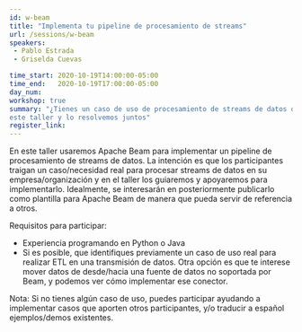 ```yaml
---
id: w-beam
title: "Implementa tu pipeline de procesamiento de streams"
url: /sessions/w-beam
speakers:
 - Pablo Estrada
 - Griselda Cuevas

time_start: 2020-10-19T14:00:00-05:00
time_end:   2020-10-19T17:00:00-05:00
day_num: 
workshop: true
summary: "¿Tienes un caso de uso de procesamiento de streams de datos que te gustaría implementar? Participa en 
este taller y lo resolvemos juntos"
register_link: 
---
```


En este taller usaremos Apache Beam para implementar un pipeline de procesamiento de streams de datos. La intención es que los participantes traigan un caso/necesidad real para procesar streams de datos en su empresa/organización y en el taller los guiaremos y apoyaremos para implementarlo. Idealmente, se interesarán en posteriormente publicarlo como plantilla para Apache Beam de manera que pueda servir de referencia a otros.

Requisitos para participar:
* Experiencia programando en Python o Java
* Si es posible, que identifiques previamente un caso de uso real para realizar ETL en una transmisión de datos. Otra opción es que te interese mover datos de desde/hacia una fuente de datos no soportada por Beam, y podemos ver cómo implementar ese conector.

Nota: Si no tienes algún caso de uso, puedes participar ayudando a implementar casos que aporten otros participantes, y/o traducir a español ejemplos/demos existentes.

